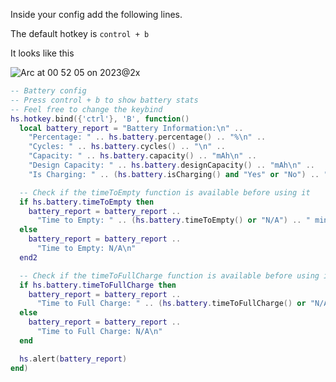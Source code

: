 Inside your config add the following lines.

The default hotkey is `control + b`

It looks like this

![Arc at 00 52 05 on 2023@2x](https://github.com/SenpaiHunters/hammerspoon/assets/103985728/4a867cb0-d0be-41fb-ac6b-77a124708713)


```lua
-- Battery config
-- Press control + b to show battery stats
-- Feel free to change the keybind
hs.hotkey.bind({'ctrl'}, 'B', function()
  local battery_report = "Battery Information:\n" ..
    "Percentage: " .. hs.battery.percentage() .. "%\n" ..
    "Cycles: " .. hs.battery.cycles() .. "\n" ..
    "Capacity: " .. hs.battery.capacity() .. "mAh\n" ..
    "Design Capacity: " .. hs.battery.designCapacity() .. "mAh\n" ..
    "Is Charging: " .. (hs.battery.isCharging() and "Yes" or "No") .. "\n"

  -- Check if the timeToEmpty function is available before using it
  if hs.battery.timeToEmpty then
    battery_report = battery_report ..
      "Time to Empty: " .. (hs.battery.timeToEmpty() or "N/A") .. " minutes\n"
  else
    battery_report = battery_report ..
      "Time to Empty: N/A\n"
  end2

  -- Check if the timeToFullCharge function is available before using it
  if hs.battery.timeToFullCharge then
    battery_report = battery_report ..
      "Time to Full Charge: " .. (hs.battery.timeToFullCharge() or "N/A") .. " minutes\n"
  else
    battery_report = battery_report ..
      "Time to Full Charge: N/A\n"
  end

  hs.alert(battery_report)
end)
```
